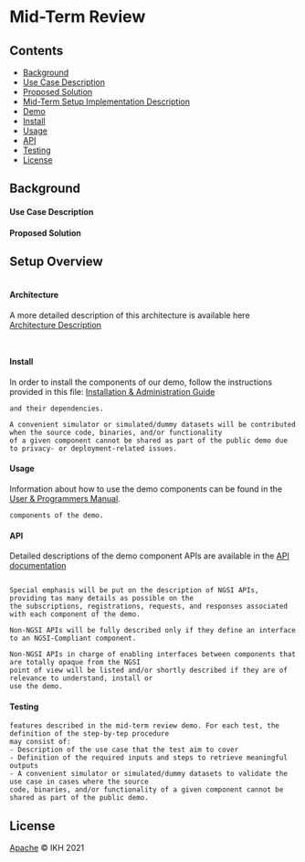 # Mid-Term Review

## Contents

- [Background](#background)
- [Use Case Description](#use-case-description)
- [Proposed Solution](#proposed-solution)
- [Mid-Term Setup Implementation Description](#mid-term-setup-implementation-description)
- [Demo](#demo)
- [Install](#install)
- [Usage](#usage)
- [API](#api)
- [Testing](#testing)
- [License](#license)

## Background

#### Use Case Description

#### Proposed Solution

## Setup Overview

```Overview the Docker-Based Implementation contributed in this Setup (This section is associated with the slide "Setup Overview: Docker-based Implementation" in D3)
```

#### Architecture

A more detailed description of this architecture is available here [Architecture Description](architecture.md)

```(This section is associated with the slide "Setup Overview: Architecture" in D3)
```

```Background information and links to relevant terms
```

#### Install

In order to install the components of our demo, follow the instructions provided in this file: [Installation & Administration Guide](installationguide.md)

```Within the docs folder, the "installationguide.md" is to be filled with information on how to install the demo components
and their dependencies.

A convenient simulator or simulated/dummy datasets will be contributed when the source code, binaries, and/or functionality
of a given component cannot be shared as part of the public demo due to privacy- or deployment-related issues.
```

#### Usage

Information about how to use the demo components can be found in the [User & Programmers Manual](usermanual.md).

```Within the docs folder, the "installationguide.md" is to be filled with information on how to use and configure the
components of the demo.
```

#### API

Detailed descriptions of the demo component APIs are available in the [API documentation](api.md)

```Within the docs folder, the "api.md" is to be filled with the definition of component APIs.

Special emphasis will be put on the description of NGSI APIs, providing tas many details as possible on the 
the subscriptions, registrations, requests, and responses associated with each component of the demo. 

Non-NGSI APIs will be fully described only if they define an interface to an NGSI-Compliant component.

Non-NGSI APIs in charge of enabling interfaces between components that are totally opaque from the NGSI
point of view will be listed and/or shortly described if they are of relevance to understand, install or
use the demo.
```

#### Testing

```This section will contribute step-by-step procedures to perform a basic end-to-end test of the setup
features described in the mid-term review demo. For each test, the definition of the step-by-tep procedure
may consist of:
- Description of the use case that the test aim to cover
- Definition of the required inputs and steps to retrieve meaningful outputs
- A convenient simulator or simulated/dummy datasets to validate the use case in cases where the source 
code, binaries, and/or functionality of a given component cannot be shared as part of the public demo.
```

## License

[Apache](LICENSE) © IKH 2021
